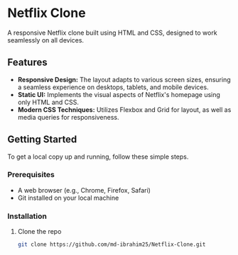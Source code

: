 # Netflix Clone

A responsive Netflix clone built using HTML and CSS, designed to work seamlessly on all devices.

## Features

- **Responsive Design:** The layout adapts to various screen sizes, ensuring a seamless experience on desktops, tablets, and mobile devices.
- **Static UI:** Implements the visual aspects of Netflix's homepage using only HTML and CSS.
- **Modern CSS Techniques:** Utilizes Flexbox and Grid for layout, as well as media queries for responsiveness.

## Getting Started

To get a local copy up and running, follow these simple steps.

### Prerequisites

- A web browser (e.g., Chrome, Firefox, Safari)
- Git installed on your local machine

### Installation

1. Clone the repo
   ```sh
   git clone https://github.com/md-ibrahim25/Netflix-Clone.git
